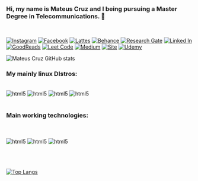 ###  Hi, my name is Mateus Cruz and I being pursuing a Master Degree in Telecommunications. 🫶
<br/>

[![Instagram](https://img.shields.io/badge/Instagram-E4405F?style=for-the-badge&logo=instagram&logoColor=white)](https://www.instagram.com/matteuscruz/)
[![Facebook](https://img.shields.io/badge/Facebook-1877F2?style=for-the-badge&logo=facebook&logoColor=white)](https://www.facebook.com/Matteuscruz/)
[![Lattes](https://img.shields.io/badge/Academia-fff?style=for-the-badge&logo=academia&logoColor=black)](http://lattes.cnpq.br/5613080668124303)
[![Behance](https://img.shields.io/badge/-Behance-blue?style=for-the-badge&logo=behance&logoColor=white)]()
[![Research Gate](	https://img.shields.io/badge/Research_Gate-00CCBB.svg?&style=for-the-badge&logo=ResearchGate&logoColor=white)](https://www.researchgate.net/profile/Mateus_Cruz6)
[![Linked In](https://img.shields.io/badge/LinkedIn-0077B5?style=for-the-badge&logo=linkedin&logoColor=white)](https://www.linkedin.com/in/matteuscruz/)
[![GoodReads](https://img.shields.io/badge/Goodreads-372213?style=for-the-badge&logo=goodreads&logoColor=white)](https://www.goodreads.com/user/show/130308663-mateus-cruz)
[![Leet Code](https://img.shields.io/badge/-LeetCode-FFA116?style=for-the-badge&logo=LeetCode&logoColor=black)](https://leetcode.com/matteuscruz/)
[![Medium](https://img.shields.io/badge/Medium-12100E?style=for-the-badge&logo=medium&logoColor=white)](https://medium.com/@mateusraimundodacruz)
[![Site](https://img.shields.io/badge/website-000000?style=for-the-badge&logo=About.me&logoColor=white)](https://www.uaiot.tk/)
[![Udemy](https://img.shields.io/badge/Udemy-EC5252?style=for-the-badge&logo=Udemy&logoColor=white)](https://www.udemy.com/user/matteuscruz/)

![Mateus Cruz GitHub stats](https://github-readme-stats.vercel.app/api?username=matteuscruz&show_icons=true&theme=dracula)

### My mainly linux DIstros:
<div style="display inline_block"><br/>
    <img align="center" alt="html5" src="https://img.shields.io/badge/Arch_Linux-1793D1?style=for-the-badge&logo=arch-linux&logoColor=white" />
    <img align="center" alt="html5" src="https://img.shields.io/badge/Debian-A81D33?style=for-the-badge&logo=debian&logoColor=white" />
    <img align="center" alt="html5" src="https://img.shields.io/badge/Windows-0078D6?style=for-the-badge&logo=windows&logoColor=white" />
    <img align="center" alt="html5" src="	https://img.shields.io/badge/Kali_Linux-557C94?style=for-the-badge&logo=kali-linux&logoColor=white" />
</div><br/)>

### Main working technologies:
<br/>
<div style="display inline_block"><br/>
<img align="center" alt="html5" src="https://img.shields.io/badge/Python-3776AB?style=for-the-badge&logo=python&logoColor=white"/>
<img align="center" alt="html5" src="https://img.shields.io/badge/R-276DC3?style=for-the-badge&logo=r&logoColor=white"/>
<img align="center" alt="html5" src="https://img.shields.io/badge/JavaScript-F7DF1E?style=for-the-badge&logo=javascript&logoColor=black" />
</div><br/)>

<br/>
<br/>

[![Top Langs](https://github-readme-stats.vercel.app/api/top-langs/?username=matteuscruz)](https://github.com/anuraghazra/github-readme-stats)

